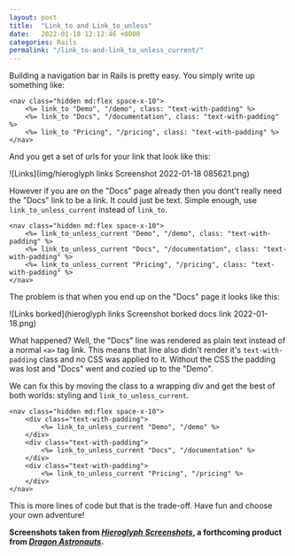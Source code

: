 ```yaml
---
layout: post
title:  "Link_to and Link_to_unless"
date:   2022-01-18 12:12:46 +0000
categories: Rails
permalink: "/link_to-and-link_to_unless_current/"
---
```


Building a navigation bar in Rails is pretty easy. You simply write up something like:

    <nav class="hidden md:flex space-x-10">
        <%= link_to "Demo", "/demo", class: "text-with-padding" %>
        <%= link_to "Docs", "/documentation", class: "text-with-padding" %>
        <%= link_to "Pricing", "/pricing", class: "text-with-padding" %>
    </nav>
 
 And you get a set of urls for your link that look like this:
 
 ![Links](img/hieroglyph links Screenshot 2022-01-18 085621.png)
 
 However if you are on the "Docs" page already then you dont't really need the "Docs" link to be a link. It could just be text. Simple enough, use `link_to_unless_current` instead of `link_to`.
 
    <nav class="hidden md:flex space-x-10">
        <%= link_to_unless_current "Demo", "/demo", class: "text-with-padding" %>
        <%= link_to_unless_current "Docs", "/documentation", class: "text-with-padding" %>
        <%= link_to_unless_current "Pricing", "/pricing", class: "text-with-padding" %>
    </nav>

The problem is that when you end up on the "Docs" page it looks like this:

![Links borked](hieroglyph links Screenshot borked docs link 2022-01-18.png)

What happened? Well, the "Docs" line was rendered as plain text instead of a normal `<a>` tag link. This means that line also didn't render it's `text-with-padding` class and no CSS was applied to it. Without the CSS the padding was lost and "Docs" went and cozied up to the "Demo".

We can fix this by moving the class to a wrapping div and get the best of both worlds: styling and `link_to_unless_current`.

    <nav class="hidden md:flex space-x-10">
        <div class="text-with-padding">
            <%= link_to_unless_current "Demo", "/demo" %>
        </div>
        <div class="text-with-padding">
            <%= link_to_unless_current "Docs", "/documentation" %>
        </div>
        <div class="text-with-padding">
            <%= link_to_unless_current "Pricing", "/pricing" %>
        </div>
    </nav>

This is more lines of code but that is the trade-off. Have fun and choose your own adventure!

**Screenshots taken from *[Hieroglyph Screenshots](https://www.dragonastronauts.com/hieroglyph/)*, a forthcoming product from *[Dragon Astronauts](https://www.dragonastronauts.com/)*.**
  
  
